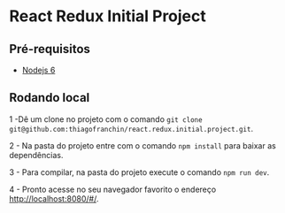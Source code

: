 React Redux Initial Project
========

Pré-requisitos
---------------

- [Nodejs 6](https://nodejs.org)

Rodando local
--------------

1 -Dê um clone no projeto com o comando `git clone git@github.com:thiagofranchin/react.redux.initial.project.git`.

2 - Na pasta do projeto entre com o comando `npm install` para baixar as dependências.

3 - Para compilar, na pasta do projeto execute o comando `npm run dev`.

4 - Pronto acesse no seu navegador favorito o endereço [http://localhost:8080/#/](http://localhost:8080/#/).
